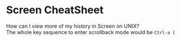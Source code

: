 Screen CheatSheet
=================

How can I view more of my history in Screen on UNIX?  
The whole key sequence to enter scrollback mode would be `Ctrl-a [`

